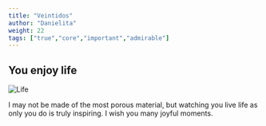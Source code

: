 ```yaml
---
title: "Veintidos"
author: "Danielita"
weight: 22
tags: ["true","core","important","admirable"]
---
```

## You enjoy life
![Life](/images/life.jpeg#center)

I may not be made of the most porous material, but watching you live life as only you do is truly inspiring. I wish you many joyful moments.
